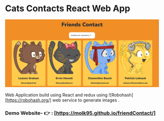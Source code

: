 
# Cats Contacts React Web App
![CatsCon](/public/images/image.jpg)

 Web Application build using React and redux using ![Robohash][https://robohash.org/] web service to generate images .

### Demo Website- 👉 : [https://molk95.github.io/friendContact/]